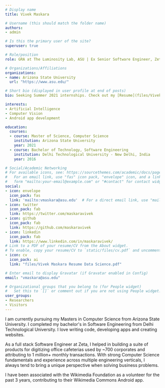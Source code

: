 ```yaml
---
# Display name
title: Vivek Maskara

# Username (this should match the folder name)
authors:
- admin

# Is this the primary user of the site?
superuser: true

# Role/position
role: GRA at The Luminosity Lab, ASU | Ex Senior Software Engineer, Zeta | Volunteer, Wikimedia Foundation

# Organizations/Affiliations
organizations:
- name: Arizona State University
  url: "https://www.asu.edu/"

# Short bio (displayed in user profile at end of posts)
bio: Seeking Summer 2021 internships. Check out my [Resume](files/Vivek Maskara Resume Data Science.pdf). 

interests:
- Artificial Intelligence
- Computer Vision
- Android app development

education:
  courses:
  - course: Master of Science, Computer Science
    institution: Arizona State University
    year: 2021
  - course: Bachelor of Technology, Software Engineering
    institution: Delhi Technological University - New Delhi, India
    year: 2016

# Social/Academic Networking
# For available icons, see: https://sourcethemes.com/academic/docs/page-builder/#icons
#   For an email link, use "fas" icon pack, "envelope" icon, and a link in the
#   form "mailto:your-email@example.com" or "#contact" for contact widget.
social:
- icon: envelope
  icon_pack: fas
  link: 'mailto:vmaskara@asu.edu'  # For a direct email link, use "mailto:test@example.org".
- icon: twitter
  icon_pack: fab
  link: https://twitter.com/maskaravivek
- icon: github
  icon_pack: fab
  link: https://github.com/maskaravivek
- icon: linkedin
  icon_pack: fab
  link: https://www.linkedin.com/in/maskaravivek/
# Link to a PDF of your resume/CV from the About widget.
# To enable, copy your resume/CV to `static/files/cv.pdf` and uncomment the lines below.
- icon: cv
  icon_pack: ai
  link: "files/Vivek Maskara Resume Data Science.pdf"

# Enter email to display Gravatar (if Gravatar enabled in Config)
email: "vmaskara@asu.edu"

# Organizational groups that you belong to (for People widget)
#   Set this to `[]` or comment out if you are not using People widget.
user_groups:
- Researchers
- Visitors
---
```


I am currently pursuing my Masters in Computer Science from Arizona State University. I completed my bachelor's in Software Engineering from Delhi Technological University. I love writing code, developing apps and creating websites.

As a full stack Software Engineer at Zeta, I helped in building a suite of products for digitizing office cafeterias used by ~700 corporates and attributing to 1 million+ monthly transactions. With strong Computer Science fundamentals and experience across multiple engineering verticals, I always tend to bring a unique perspective when solving business problems.

I have been associated with the Wikimedia Foundation as a volunteer for the past 3 years, contributing to their Wikimedia Commons Android app. 